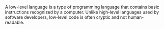 A low-level language is a type of programming language that contains basic instructions recognized by a computer. Unlike high-level languages used by software developers, low-level code is often cryptic and not human-readable.
